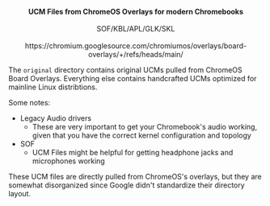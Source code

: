 <p align="center">
  <b>UCM Files from ChromeOS Overlays for modern Chromebooks</b>
<br>
<br>
  SOF/KBL/APL/GLK/SKL
<br>
<br>
https://chromium.googlesource.com/chromiumos/overlays/board-overlays/+/refs/heads/main/
</p>

The `original` directory contains original UCMs pulled from ChromeOS Board Overlays. Everything else contains handcrafted UCMs optimized for mainline Linux distribtions.

Some notes:
* Legacy Audio drivers
  * These are very important to get your Chromebook's audio working, given that you have the correct kernel configuration and topology
* SOF
  * UCM Files might be helpful for getting headphone jacks and microphones working

These UCM files are directly pulled from ChromeOS's overlays, but they are somewhat disorganized since Google didn't standardize their directory layout.
